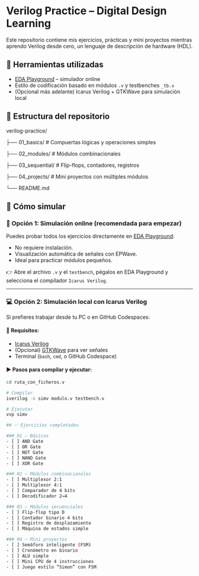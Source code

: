 # Verilog Practice – Digital Design Learning

Este repositorio contiene mis ejercicios, prácticas y mini proyectos mientras aprendo Verilog desde cero, un lenguaje de descripción de hardware (HDL). 

## 🔧 Herramientas utilizadas

- [EDA Playground](https://www.edaplayground.com/) – simulador online
- Estilo de codificación basado en módulos `.v` y testbenches `_tb.v`
- (Opcional más adelante) Icarus Verilog + GTKWave para simulación local

## 📁 Estructura del repositorio
verilog-practice/

├── 01_basics/ # Compuertas lógicas y operaciones simples

├── 02_modules/ # Módulos combinacionales

├── 03_sequential/ # Flip-flops, contadores, registros

├── 04_projects/ # Mini proyectos con múltiples módulos

└── README.md


## 🧪 Cómo simular

### 🧠 Opción 1: Simulación online (recomendada para empezar)

Puedes probar todos los ejercicios directamente en [EDA Playground](https://www.edaplayground.com/):

- No requiere instalación.
- Visualización automática de señales con EPWave.
- Ideal para practicar módulos pequeños.

👉 Abre el archivo `.v` y el `testbench`, pégalos en EDA Playground y selecciona el compilador `Icarus Verilog`.

---

### 💻 Opción 2: Simulación local con Icarus Verilog

Si prefieres trabajar desde tu PC o en GitHub Codespaces:

#### 🧰 Requisitos:
- [Icarus Verilog](https://bleyer.org/icarus/)
- (Opcional) [GTKWave](https://gtkwave.sourceforge.net/) para ver señales
- Terminal (`bash`, `cmd`, o GitHub Codespace)

#### ▶️ Pasos para compilar y ejecutar:

```bash
cd ruta_con_ficheros.v

# Compilar
iverilog -o simv modulo.v testbench.v

# Ejecutar
vvp simv

## ✅ Ejercicios completados

### 01 – Básicos
- [ ] AND Gate
- [ ] OR Gate
- [ ] NOT Gate
- [ ] NAND Gate
- [ ] XOR Gate

### 02 – Módulos combinacionales
- [ ] Multiplexor 2:1
- [ ] Multiplexor 4:1
- [ ] Comparador de 4 bits
- [ ] Decodificador 2→4

### 03 – Módulos secuenciales
- [ ] Flip-flop tipo D
- [ ] Contador binario 4 bits
- [ ] Registro de desplazamiento
- [ ] Máquina de estados simple

### 04 – Mini proyectos
- [ ] Semáforo inteligente (FSM)
- [ ] Cronómetro en binario
- [ ] ALU simple
- [ ] Mini CPU de 4 instrucciones
- [ ] Juego estilo “Simon” con FSM



